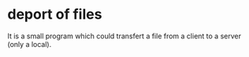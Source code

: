 # deport of files
It is a small program which could transfert a file from a client to a server (only a local).
